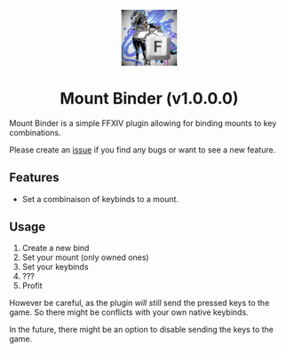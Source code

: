<p align="center" width="50%">
    <img width="20%" src="MountBinder/images/icon.png">
</p><h1 align="center">Mount Binder (v1.0.0.0)</h1>

Mount Binder is a simple FFXIV plugin allowing for binding mounts to key combinations.

Please create an [issue](https://github.com/AtaeKurri/Bartender/issues/new) if you find any bugs or want to see a new feature.

## Features

* Set a combinaison of keybinds to a mount.

## Usage

1. Create a new bind
2. Set your mount (only owned ones)
3. Set your keybinds
4. ???
5. Profit

However be careful, as the plugin *will still* send the pressed keys to the game. So there might be conflicts with your own native keybinds.

In the future, there might be an option to disable sending the keys to the game.
